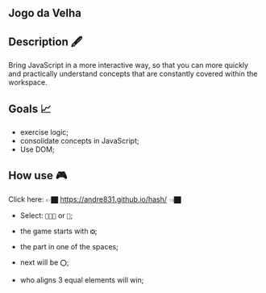 ## Jogo da Velha
## Description 🖋

Bring JavaScript in a more interactive way, so that you can more quickly and practically understand concepts that are constantly covered within the workspace.

##  Goals 📈
- exercise logic;
- consolidate concepts in JavaScript;
- Use DOM;

## How use 🎮

Click here: 👉🏿 https://andre831.github.io/hash/ 👈🏿

- Select: `🧑👧🏾` or `🤖`;

- the game starts with `❎`;
- the part in one of the spaces;
- next will be `⭕`;
- who aligns 3 equal elements will win;

